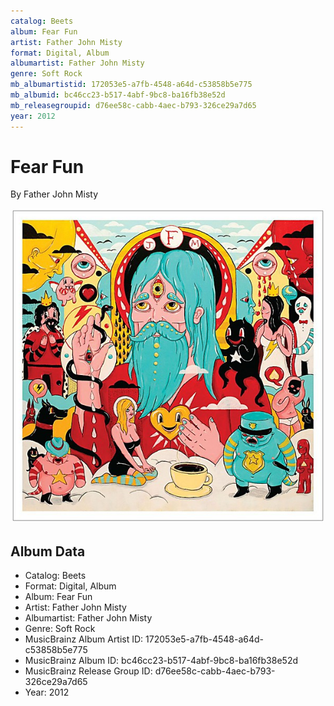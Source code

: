 ```yaml
---
catalog: Beets
album: Fear Fun
artist: Father John Misty
format: Digital, Album
albumartist: Father John Misty
genre: Soft Rock
mb_albumartistid: 172053e5-a7fb-4548-a64d-c53858b5e775
mb_albumid: bc46cc23-b517-4abf-9bc8-ba16fb38e52d
mb_releasegroupid: d76ee58c-cabb-4aec-b793-326ce29a7d65
year: 2012
---
```


# Fear Fun

By Father John Misty

![](../../assets/beetscovers/Father_John_Misty-Fear_Fun.jpg)

## Album Data

- Catalog: Beets
- Format: Digital, Album
- Album: Fear Fun
- Artist: Father John Misty
- Albumartist: Father John Misty
- Genre: Soft Rock
- MusicBrainz Album Artist ID: 172053e5-a7fb-4548-a64d-c53858b5e775
- MusicBrainz Album ID: bc46cc23-b517-4abf-9bc8-ba16fb38e52d
- MusicBrainz Release Group ID: d76ee58c-cabb-4aec-b793-326ce29a7d65
- Year: 2012

